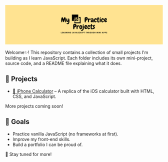 <p align="center">
  <img src="banner.png" alt="My JS Practice Projects" />
</p>

Welcome✨! This repository contains a collection of small projects I'm building as I learn JavaScript. Each folder includes its own mini-project, source code, and a README file explaining what it does.

## 📁 Projects

- [📱 iPhone Calculator](./Calculator) – A replica of the iOS calculator built with HTML, CSS, and JavaScript.

More projects coming soon!

## 🎯 Goals

- Practice vanilla JavaScript (no frameworks at first).
- Improve my front-end skills.
- Build a portfolio I can be proud of.



🚀 Stay tuned for more!

